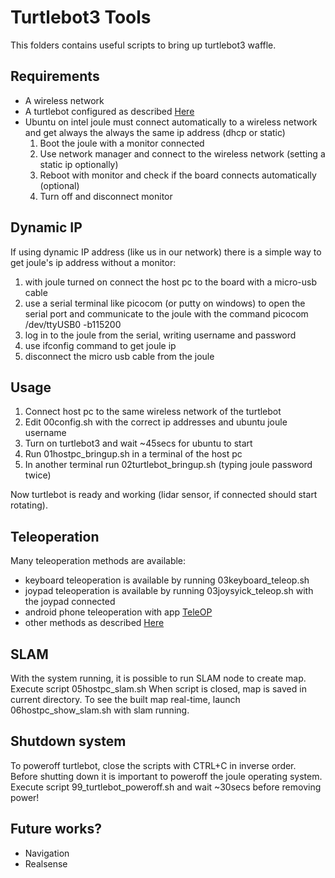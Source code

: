# Turtlebot3 Tools

This folders contains useful scripts to bring up turtlebot3 waffle.

## Requirements
* A wireless network
* A turtlebot configured as described [Here](http://webcache.googleusercontent.com/search?q=cache:https://turtlebot3.readthedocs.io/en/latest/sbc_software.html)
* Ubuntu on intel joule must connect automatically to a wireless network and get always the always the same ip address (dhcp or static)
    1. Boot the joule with a monitor connected
    2. Use network manager and connect to the wireless network (setting a static ip optionally)
    3. Reboot with monitor and check if the board connects automatically (optional)
    4. Turn off and disconnect monitor

## Dynamic IP
If using dynamic IP address (like us in our network) there is a simple way to get joule's ip address without a monitor:
1. with joule turned on connect the host pc to the board with a micro-usb cable
2. use a serial terminal like picocom (or putty on windows) to open the serial port and communicate to the joule with the command picocom /dev/ttyUSB0 -b115200
3. log in to the joule from the serial, writing username and password
4. use ifconfig command to get joule ip
5. disconnect the micro usb cable from the joule

## Usage
1. Connect host pc to the same wireless network of the turtlebot
2. Edit 00config.sh with the correct ip addresses and ubuntu joule username
3. Turn on turtlebot3 and wait ~45secs for ubuntu to start
4. Run 01hostpc_bringup.sh in a terminal of the host pc
5. In another terminal run 02turtlebot_bringup.sh (typing joule password twice)

Now turtlebot is ready and working (lidar sensor, if connected should start rotating).

## Teleoperation
Many teleoperation methods are available:
* keyboard teleoperation is available by running 03keyboard_teleop.sh
* joypad teleoperation is available by running 03joysyick_teleop.sh with the joypad connected
* android phone teleoperation with app [TeleOP](https://play.google.com/store/apps/details?id=com.github.rosjava.android_apps.teleop.indigo)
* other methods as described [Here](http://webcache.googleusercontent.com/search?q=cache:https://turtlebot3.readthedocs.io/en/latest/teleoperation.html)

## SLAM
With the system running, it is possible to run SLAM node to create map.
Execute script 05hostpc_slam.sh
When script is closed, map is saved in current directory.
To see the built map real-time, launch 06hostpc_show_slam.sh with slam running.

## Shutdown system
To poweroff turtlebot, close the scripts with CTRL+C in inverse order.
Before shutting down it is important to poweroff the joule operating system.
Execute script 99_turtlebot_poweroff.sh and wait ~30secs before removing power!

## Future works?
* Navigation
* Realsense

